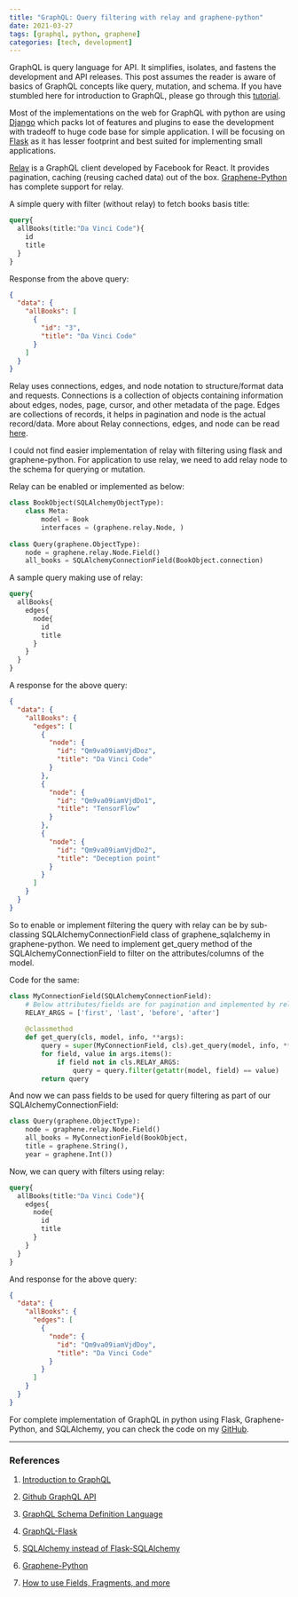 ```yaml
---
title: "GraphQL: Query filtering with relay and graphene-python"
date: 2021-03-27
tags: [graphql, python, graphene]
categories: [tech, development]
---
```

GraphQL is query language for API. It simplifies, isolates, and fastens the development and API releases. This post assumes the reader is aware of basics of GraphQL concepts like query, mutation, and schema. If you have stumbled here for introduction to GraphQL, please go through this [tutorial](https://graphql.org/learn/).

Most of the implementations on the web for GraphQL with python are using [Django](https://www.djangoproject.com/) which packs lot of features and plugins to ease the development with tradeoff to huge code base for simple application. I will be focusing on [Flask](https://flask.palletsprojects.com/en/1.1.x/) as it has lesser footprint and best suited for implementing small applications.

[Relay](https://relay.dev/docs/) is a GraphQL client developed by Facebook for React. It provides pagination, caching (reusing cached data) out of the box. [Graphene-Python](https://graphene-python.org/) has complete support for relay.

A simple query with filter (without relay) to fetch books basis title:
```graphql
query{
  allBooks(title:"Da Vinci Code"){
    id
    title
  }
}
````

Response from the above query:
```json
{
  "data": {
    "allBooks": [
      {
        "id": "3",
        "title": "Da Vinci Code"
      }
    ]
  }
}
```

Relay uses connections, edges, and node notation to structure/format data and requests. Connections is a collection of objects containing information about edges, nodes, page, cursor, and other metadata of the page. Edges are collections of records, it helps in pagination and node is the actual record/data. More about Relay connections, edges, and node can be read [here](https://relay.dev/graphql/connections.htm).

I could not find easier implementation of relay with filtering using flask and graphene-python. For application to use relay, we need to add relay node to the schema for querying or mutation.

Relay can be enabled or implemented as below:
```python
class BookObject(SQLAlchemyObjectType):
    class Meta:
        model = Book
        interfaces = (graphene.relay.Node, )
 
class Query(graphene.ObjectType):
    node = graphene.relay.Node.Field()
    all_books = SQLAlchemyConnectionField(BookObject.connection)
```

A sample query making use of relay:
```graphql
query{
  allBooks{
    edges{
      node{
        id
        title
      }
    }
  }
}
```
A response for the above query:
```json
{
  "data": {
    "allBooks": {
      "edges": [
        {
          "node": {
            "id": "Qm9va09iamVjdDoz",
            "title": "Da Vinci Code"
          }
        },
        {
          "node": {
            "id": "Qm9va09iamVjdDo1",
            "title": "TensorFlow"
          }
        },
        {
          "node": {
            "id": "Qm9va09iamVjdDo2",
            "title": "Deception point"
          }
        }
      ]
    }
  }
}
```

So to enable or implement filtering the query with relay can be by sub-classing SQLAlchemyConnectionField class of graphene_sqlalchemy in graphene-python. We need to implement get_query method of the SQLAlchemyConnectionField to filter on the attributes/columns of the model.

Code for the same:
```python
class MyConnectionField(SQLAlchemyConnectionField):
    # Below attributes/fields are for pagination and implemented by relay 
    RELAY_ARGS = ['first', 'last', 'before', 'after']
 
    @classmethod
    def get_query(cls, model, info, **args):
        query = super(MyConnectionField, cls).get_query(model, info, **args)
        for field, value in args.items():
            if field not in cls.RELAY_ARGS:
                query = query.filter(getattr(model, field) == value)
        return query
```

And now we can pass fields to be used for query filtering as part of our SQLAlchemyConnectionField:
```python
class Query(graphene.ObjectType):
    node = graphene.relay.Node.Field()
    all_books = MyConnectionField(BookObject,
    title = graphene.String(),
    year = graphene.Int())
```

Now, we can query with filters using relay:
```graphql
query{
  allBooks(title:"Da Vinci Code"){
    edges{
      node{
        id
        title
      }
    }
  }
}
```

And response for the above query:
```json
{
  "data": {
    "allBooks": {
      "edges": [
        {
          "node": {
            "id": "Qm9va09iamVjdDoy",
            "title": "Da Vinci Code"
          }
        }
      ]
    }
  }
}
```

For complete implementation of GraphQL in python using Flask, Graphene-Python, and SQLAlchemy, you can check the code on my [GitHub](https://github.com/karanrn/graphql-python).

---
### References
1. [Introduction to GraphQL](https://www.howtographql.com/basics/0-introduction/)

2. [Github GraphQL API](https://docs.github.com/en/graphql/guides/introduction-to-graphql#discovering-the-graphql-api)

3. [GraphQL Schema Definition Language](https://www.prisma.io/blog/graphql-sdl-schema-definition-language-6755bcb9ce51)

4. [GraphQL-Flask](https://jeffersonheard.github.io/python/graphql/2018/12/08/graphene-python.html)

5. [SQLAlchemy instead of Flask-SQLAlchemy](https://towardsdatascience.com/use-flask-and-sqlalchemy-not-flask-sqlalchemy-5a64fafe22a4)

6. [Graphene-Python](https://docs.graphene-python.org/en/latest/)

7. [How to use Fields, Fragments, and more](https://betterprogramming.pub/graphql-tutorial-how-to-use-fields-fragments-and-more-ec478896ede7)